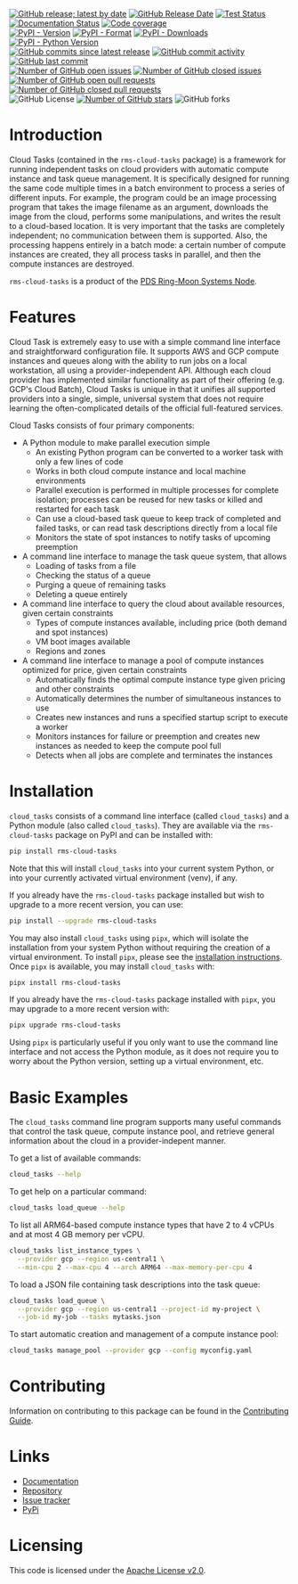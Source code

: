 [![GitHub release; latest by date](https://img.shields.io/github/v/release/SETI/rms-cloud-tasks)](https://github.com/SETI/rms-cloud-tasks/releases)
[![GitHub Release Date](https://img.shields.io/github/release-date/SETI/rms-cloud-tasks)](https://github.com/SETI/rms-cloud-tasks/releases)
[![Test Status](https://img.shields.io/github/actions/workflow/status/SETI/rms-cloud-tasks/run-tests.yml?branch=main)](https://github.com/SETI/rms-cloud-tasks/actions)
[![Documentation Status](https://readthedocs.org/projects/rms-cloud-tasks/badge/?version=latest)](https://rms-cloud-tasks.readthedocs.io/en/latest/?badge=latest)
[![Code coverage](https://img.shields.io/codecov/c/github/SETI/rms-cloud-tasks/main?logo=codecov)](https://codecov.io/gh/SETI/rms-cloud-tasks)
<br />
[![PyPI - Version](https://img.shields.io/pypi/v/rms-cloud-tasks)](https://pypi.org/project/rms-cloud-tasks)
[![PyPI - Format](https://img.shields.io/pypi/format/rms-cloud-tasks)](https://pypi.org/project/rms-cloud-tasks)
[![PyPI - Downloads](https://img.shields.io/pypi/dm/rms-cloud-tasks)](https://pypi.org/project/rms-cloud-tasks)
[![PyPI - Python Version](https://img.shields.io/pypi/pyversions/rms-cloud-tasks)](https://pypi.org/project/rms-cloud-tasks)
<br />
[![GitHub commits since latest release](https://img.shields.io/github/commits-since/SETI/rms-cloud-tasks/latest)](https://github.com/SETI/rms-cloud-tasks/commits/main/)
[![GitHub commit activity](https://img.shields.io/github/commit-activity/m/SETI/rms-cloud-tasks)](https://github.com/SETI/rms-cloud-tasks/commits/main/)
[![GitHub last commit](https://img.shields.io/github/last-commit/SETI/rms-cloud-tasks)](https://github.com/SETI/rms-cloud-tasks/commits/main/)
<br />
[![Number of GitHub open issues](https://img.shields.io/github/issues-raw/SETI/rms-cloud-tasks)](https://github.com/SETI/rms-cloud-tasks/issues)
[![Number of GitHub closed issues](https://img.shields.io/github/issues-closed-raw/SETI/rms-cloud-tasks)](https://github.com/SETI/rms-cloud-tasks/issues)
[![Number of GitHub open pull requests](https://img.shields.io/github/issues-pr-raw/SETI/rms-cloud-tasks)](https://github.com/SETI/rms-cloud-tasks/pulls)
[![Number of GitHub closed pull requests](https://img.shields.io/github/issues-pr-closed-raw/SETI/rms-cloud-tasks)](https://github.com/SETI/rms-cloud-tasks/pulls)
<br />
![GitHub License](https://img.shields.io/github/license/SETI/rms-cloud-tasks)
[![Number of GitHub stars](https://img.shields.io/github/stars/SETI/rms-cloud-tasks)](https://github.com/SETI/rms-cloud-tasks/stargazers)
![GitHub forks](https://img.shields.io/github/forks/SETI/rms-cloud-tasks)

# Introduction

Cloud Tasks (contained in the `rms-cloud-tasks` package) is a framework for running
independent tasks on cloud providers with automatic compute instance  and task queue
management. It is specifically designed for running the same code multiple times in a
batch environment to process a series of different inputs. For example, the program could
be an image processing program that takes the image filename as an argument, downloads the
image from the cloud, performs some manipulations, and writes the result to a cloud-based
location. It is very important that the tasks are completely independent; no communication
between them is supported. Also, the processing happens entirely in a batch mode: a
certain number of compute instances are created, they all process tasks in parallel, and
then the compute instances are destroyed.

`rms-cloud-tasks` is a product of the [PDS Ring-Moon Systems Node](https://pds-rings.seti.org).

# Features

Cloud Task is extremely easy to use with a simple command line interface and
straightforward configuration file. It supports AWS and GCP compute instances and queues
along with the ability to run jobs on a local workstation, all using a
provider-independent API. Although each cloud provider has implemented similar
functionality as part of their offering (e.g. GCP's Cloud Batch), Cloud Tasks is unique in
that it unifies all supported providers into a single, simple, universal system that does
not require learning the often-complicated details of the official full-featured services.

Cloud Tasks consists of four primary components:

- A Python module to make parallel execution simple
  - An existing Python program can be converted to a worker task with only a few lines
    of code
  - Works in both cloud compute instance and local machine environments
  - Parallel execution is performed in multiple processes for complete isolation;
    processes can be reused for new tasks or killed and restarted for each task
  - Can use a cloud-based task queue to keep track of completed and failed tasks, or can read
    task descriptions directly from a local file
  - Monitors the state of spot instances to notify tasks of upcoming preemption
- A command line interface to manage the task queue system, that allows
  - Loading of tasks from a file
  - Checking the status of a queue
  - Purging a queue of remaining tasks
  - Deleting a queue entirely
- A command line interface to query the cloud about available resources, given certain constraints
  - Types of compute instances available, including price (both demand and spot instances)
  - VM boot images available
  - Regions and zones
- A command line interface to manage a pool of compute instances optimized for price, given
  certain constraints
  - Automatically finds the optimal compute instance type given pricing and other constraints
  - Automatically determines the number of simultaneous instances to use
  - Creates new instances and runs a specified startup script to execute a worker
  - Monitors instances for failure or preemption and creates new instances as needed to keep
    the compute pool full
  - Detects when all jobs are complete and terminates the instances

# Installation

`cloud_tasks` consists of a command line interface (called `cloud_tasks`) and a Python
module (also called `cloud_tasks`). They are available via the `rms-cloud-tasks` package
on PyPI and can be installed with:

```sh
pip install rms-cloud-tasks
```

Note that this will install `cloud_tasks` into your current system Python, or into your
currently activated virtual environment (venv), if any.

If you already have the `rms-cloud-tasks` package installed but wish to upgrade to a
more recent version, you can use:

```sh
pip install --upgrade rms-cloud-tasks
```

You may also install `cloud_tasks` using `pipx`, which will isolate the installation from
your system Python without requiring the creation of a virtual environment. To install
`pipx`, please see the [installation
instructions](https://pipx.pypa.io/stable/installation/). Once `pipx` is available, you
may install `cloud_tasks` with:

```sh
pipx install rms-cloud-tasks
```

If you already have the `rms-cloud-tasks` package installed with `pipx`, you may
upgrade to a more recent version with:

```sh
pipx upgrade rms-cloud-tasks
```

Using `pipx` is particularly useful if you only want to use the command line interface and
not access the Python module, as it does not require you to worry about the Python
version, setting up a virtual environment, etc.

# Basic Examples

The `cloud_tasks` command line program supports many useful commands that control the task
queue, compute instance pool, and retrieve general information about the cloud in a
provider-indepent manner.

To get a list of available commands:

```bash
cloud_tasks --help
```

To get help on a particular command:

```bash
cloud_tasks load_queue --help
```

To list all ARM64-based compute instance types that have 2 to 4 vCPUs and at most 4 GB
memory per vCPU.

```bash
cloud_tasks list_instance_types \
  --provider gcp --region us-central1 \
  --min-cpu 2 --max-cpu 4 --arch ARM64 --max-memory-per-cpu 4
```

To load a JSON file containing task descriptions into the task queue:

```bash
cloud_tasks load_queue \
  --provider gcp --region us-central1 --project-id my-project \
  --job-id my-job --tasks mytasks.json
```

To start automatic creation and management of a compute instance pool:

```bash
cloud_tasks manage_pool --provider gcp --config myconfig.yaml
```

# Contributing

Information on contributing to this package can be found in the
[Contributing Guide](https://github.com/SETI/rms-cloud-tasks/blob/main/CONTRIBUTING.md).

# Links

- [Documentation](https://rms-cloud-tasks.readthedocs.io)
- [Repository](https://github.com/SETI/rms-cloud-tasks)
- [Issue tracker](https://github.com/SETI/rms-cloud-tasks/issues)
- [PyPi](https://pypi.org/project/rms-cloud-tasks)

# Licensing

This code is licensed under the [Apache License v2.0](https://github.com/SETI/rms-cloud-tasks/blob/main/LICENSE).
